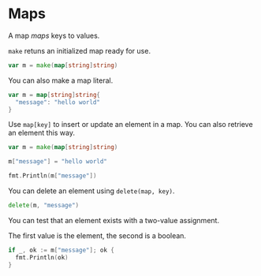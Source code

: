 # Maps

A map _maps_ keys to values.

`make` retuns an initialized map ready for use.

```go
var m = make(map[string]string)
```

You can also make a map literal.

```go
var m = map[string]string{
  "message": "hello world"
}
```

Use `map[key]` to insert or update an element in a map. You can also retrieve an element this way.

```go
var m = make(map[string]string)

m["message"] = "hello world"

fmt.Println(m["message"])
```

You can delete an element using `delete(map, key)`.

```go
delete(m, "message")
```

You can test that an element exists with a two-value assignment.

The first value is the element, the second is a boolean.

```go
if _, ok := m["message"]; ok {
  fmt.Println(ok)
}
```
